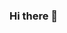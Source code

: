 ### Hi there 👋

<!--
**eefe1/eefe1** is a ✨ _special_ ✨ repository because its `README.md` (this file) appears on your GitHub profile.



- 🔭 I’m currently working on Node.Js, React.Js

- 📫 How to reach me: esgiefe@gmail.com 

-->
